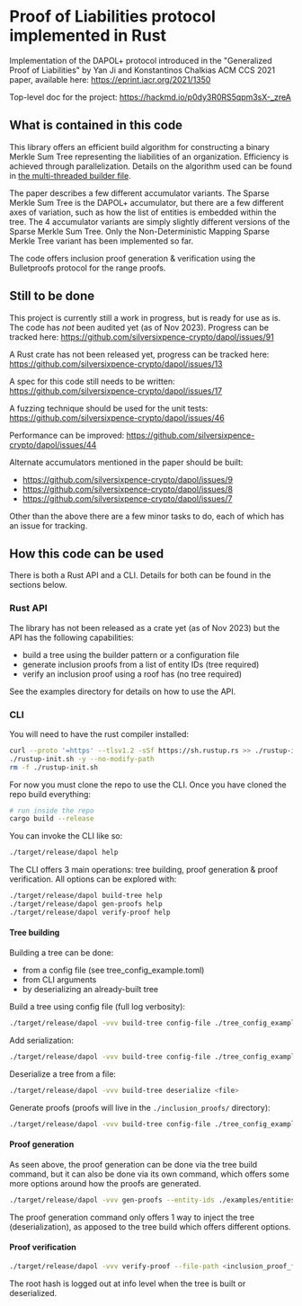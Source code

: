 # Proof of Liabilities protocol implemented in Rust

Implementation of the DAPOL+ protocol introduced in the "Generalized Proof of Liabilities" by Yan Ji and Konstantinos Chalkias ACM CCS 2021 paper, available here: https://eprint.iacr.org/2021/1350

Top-level doc for the project: https://hackmd.io/p0dy3R0RS5qpm3sX-_zreA

## What is contained in this code

This library offers an efficient build algorithm for constructing a binary Merkle Sum Tree representing the liabilities of an organization. Efficiency is achieved through parallelization. Details on the algorithm used can be found in [the multi-threaded builder file](https://github.com/silversixpence-crypto/dapol/blob/main/src/binary_tree/tree_builder/multi_threaded.rs).

The paper describes a few different accumulator variants. The Sparse Merkle Sum Tree is the DAPOL+ accumulator, but there are a few different axes of variation, such as how the list of entities is embedded within the tree. The 4 accumulator variants are simply slightly different versions of the Sparse Merkle Sum Tree. Only the Non-Deterministic Mapping Sparse Merkle Tree variant has been implemented so far.

The code offers inclusion proof generation & verification using the Bulletproofs protocol for the range proofs.

## Still to be done

This project is currently still a work in progress, but is ready for
use as is. The code has _not_ been audited yet (as of Nov 2023). Progress can be tracked here: https://github.com/silversixpence-crypto/dapol/issues/91

A Rust crate has not been released yet, progress can be tracked here: https://github.com/silversixpence-crypto/dapol/issues/13

A spec for this code still needs to be written: https://github.com/silversixpence-crypto/dapol/issues/17

A fuzzing technique should be used for the unit tests: https://github.com/silversixpence-crypto/dapol/issues/46

Performance can be improved: https://github.com/silversixpence-crypto/dapol/issues/44

Alternate accumulators mentioned in the paper should be built:
- https://github.com/silversixpence-crypto/dapol/issues/9
- https://github.com/silversixpence-crypto/dapol/issues/8
- https://github.com/silversixpence-crypto/dapol/issues/7

Other than the above there are a few minor tasks to do, each of which has an issue for tracking.

## How this code can be used

There is both a Rust API and a CLI. Details for both can be found in the sections below.

### Rust API

The library has not been released as a crate yet (as of Nov 2023) but the API has the following capabilities:
- build a tree using the builder pattern or a configuration file
- generate inclusion proofs from a list of entity IDs (tree required)
- verify an inclusion proof using a roof has (no tree required)

See the examples directory for details on how to use the API.

### CLI

You will need to have the rust compiler installed:
```bash
curl --proto '=https' --tlsv1.2 -sSf https://sh.rustup.rs >> ./rustup-init.sh
./rustup-init.sh -y --no-modify-path
rm -f ./rustup-init.sh
```

For now you must clone the repo to use the CLI. Once you have cloned the repo build everything:
```bash
# run inside the repo
cargo build --release
```

You can invoke the CLI like so:
```bash
./target/release/dapol help
```

The CLI offers 3 main operations: tree building, proof generation & proof verification. All options can be explored with:
```bash
./target/release/dapol build-tree help
./target/release/dapol gen-proofs help
./target/release/dapol verify-proof help
```

#### Tree building

Building a tree can be done:
- from a config file (see tree_config_example.toml)
- from CLI arguments
- by deserializing an already-built tree

Build a tree using config file (full log verbosity):
```bash
./target/release/dapol -vvv build-tree config-file ./tree_config_example.toml
```

Add serialization:
```bash
./target/release/dapol -vvv build-tree config-file ./tree_config_example.toml --serialize .
```

Deserialize a tree from a file:
```bash
./target/release/dapol -vvv build-tree deserialize <file>
```

Generate proofs (proofs will live in the `./inclusion_proofs/` directory):
```bash
./target/release/dapol -vvv build-tree config-file ./tree_config_example.toml --gen-proofs ./examples/entities_example.csv
```

#### Proof generation

As seen above, the proof generation can be done via the tree build command, but it can also be done via its own command, which offers some more options around how the proofs are generated.

```bash
./target/release/dapol -vvv gen-proofs --entity-ids ./examples/entities_example.csv --tree-file <serialized_tree_file>
```

The proof generation command only offers 1 way to inject the tree (deserialization), as apposed to the tree build which offers different options.

#### Proof verification

```bash
./target/release/dapol -vvv verify-proof --file-path <inclusion_proof_file> --root-hash <hash>
```

The root hash is logged out at info level when the tree is built or deserialized.


